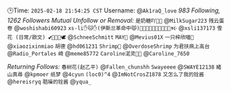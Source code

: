 🕒Time: `2025-02-18 21:54:25 CST`
Username: @`Ak1raQ_love`
*983 Following, 1262 Followers*
*Mutual Unfollow or Removal:*
`是奶糖吖🏳️‍⚧️` @`MilkSugar223`
`残云蛋卷` @`woshishabi60923`
`xs-li✋🐱✋(伊斯兰革命中😾)🐢🥒🏳️‍⚧️🇵🇸🇸🇾🇱🇧✝️☪️` @`xsli137173`
`雪花 (日常/歐文) 💕🏳️‍⚧️🍥🕊️` @`SchneeSchmitt`
`MAY🍥` @`Mevius01X`
`一只梓欣喵🍥` @`xiaozixinmiao`
`胡德` @`hd061231`
`Shrimp🦈` @`OverdoseShrimp`
`为君扶病上高台` @`Radio_Portales`
`崎` @`meme85772`
`Caroline渃灵🏳️‍⚧️` @`Caroline_7650`

*Returning Follows:*
`春树花(赵乙平)` @`Fallen_chunshh`
`Swayeeee` @`SWAYE12138`
`緒山真尋` @`kpmoer`
`纸梦` @`4cyun`
`(loc0)^4` @`ImNotCrosZ1878`
`又怎么了我的铨酱` @`hereisryq`
`聒噪的铨酱` @`yqua_`
